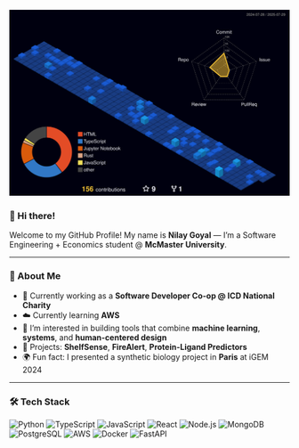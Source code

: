 <!-- 3D Contribution Graph -->
![3D Profile](https://raw.githubusercontent.com/nilay-goyal/nilay-goyal/main/profile-night-view.svg)

### 👋 Hi there!

Welcome to my GitHub Profile! My name is **Nilay Goyal** — I’m a Software Engineering + Economics student @ **McMaster University**.

---

### 🙋 About Me

- 🔭 Currently working as a **Software Developer Co-op @ ICD National Charity**
- ☁️ Currently learning **AWS**
- 🧠 I’m interested in building tools that combine **machine learning**, **systems**, and **human-centered design**
- 🚀 Projects: **ShelfSense**, **FireAlert**, **Protein-Ligand Predictors**
- 🌍 Fun fact: I presented a synthetic biology project in **Paris** at iGEM 2024

---

### 🛠 Tech Stack

<!-- Badges inspired by sachin's format -->

![Python](https://img.shields.io/badge/Python-3776AB?style=flat&logo=python&logoColor=white)
![TypeScript](https://img.shields.io/badge/TypeScript-3178C6?style=flat&logo=typescript&logoColor=white)
![JavaScript](https://img.shields.io/badge/JavaScript-F7DF1E?style=flat&logo=javascript&logoColor=black)
![React](https://img.shields.io/badge/React-20232A?style=flat&logo=react&logoColor=61DAFB)
![Node.js](https://img.shields.io/badge/Node.js-339933?style=flat&logo=nodedotjs&logoColor=white)
![MongoDB](https://img.shields.io/badge/MongoDB-4EA94B?style=flat&logo=mongodb&logoColor=white)
![PostgreSQL](https://img.shields.io/badge/PostgreSQL-4169E1?style=flat&logo=postgresql&logoColor=white)
![AWS](https://img.shields.io/badge/AWS-FF9900?style=flat&logo=amazonaws&logoColor=white)
![Docker](https://img.shields.io/badge/Docker-2496ED?style=flat&logo=docker&logoColor=white)
![FastAPI](https://img.shields.io/badge/FastAPI-009688?style=flat&logo=fastapi&logoColor=white)
